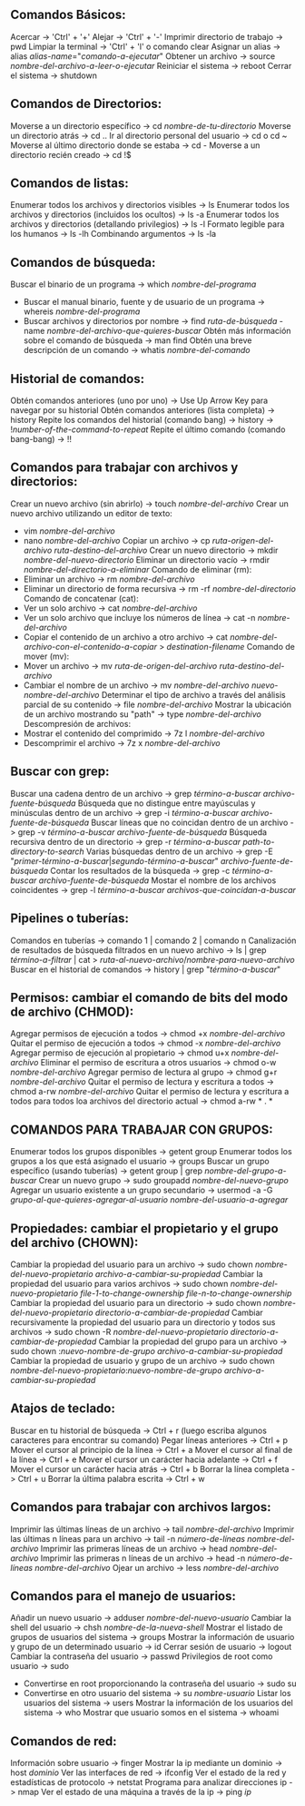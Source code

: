 ## Comandos Básicos:

Acercar -> 'Ctrl' + '+'
Alejar -> 'Ctrl' + '-'
Imprimir directorio de trabajo -> pwd
Limpiar la terminal -> 'Ctrl' + 'l' o comando clear
Asignar un alias -> alias *alias-name*="*comando-a-ejecutar*"
Obtener un archivo -> source *nombre-del-archivo-a-leer-o-ejecutar*
Reiniciar el sistema -> reboot
Cerrar el sistema -> shutdown
## Comandos de Directorios:

Moverse a un directorio específico -> cd *nombre-de-tu-directorio*
Moverse un directorio atrás -> cd ..
Ir al directorio personal del usuario -> cd o cd ~
Moverse al último directorio donde se estaba -> cd -
Moverse a un directorio recién creado -> cd !$
## Comandos de listas:

Enumerar todos los archivos y directorios visibles -> ls
Enumerar todos los archivos y directorios (incluidos los ocultos) -> ls -a
Enumerar todos los archivos y directorios (detallando privilegios) -> ls -l
Formato legible para los humanos -> ls -lh
Combinando argumentos -> ls -la
## Comandos de búsqueda:

Buscar el binario de un programa -> which *nombre-del-programa* 
- Buscar el manual binario, fuente y de usuario de un programa -> whereis *nombre-del-programa*
- Buscar archivos y directorios por nombre -> find *ruta-de-búsqueda* -name *nombre-del-archivo-que-quieres-buscar*
Obtén más información sobre el comando de búsqueda -> man find
Obtén una breve descripción de un comando -> whatis *nombre-del-comando*
## Historial de comandos:

Obtén comandos anteriores (uno por uno) -> Use Up Arrow Key para navegar por su historial
Obtén comandos anteriores (lista completa) -> history
Repite los comandos del historial (comando bang) -> history -> !*number-of-the-command-to-repeat*
Repite el último comando (comando bang-bang) -> !!
## Comandos para trabajar con archivos y directorios:

Crear un nuevo archivo (sin abrirlo) -> touch *nombre-del-archivo*
Crear un nuevo archivo utilizando un editor de texto:
- vim *nombre-del-archivo*
- nano *nombre-del-archivo*
Copiar un archivo -> cp *ruta-origen-del-archivo* *ruta-destino-del-archivo*
Crear un nuevo directorio -> mkdir *nombre-del-nuevo-directorio*
Eliminar un directorio vacío -> rmdir *nombre-del-directorio-a-eliminar*
Comando de eliminar (rm):
- Eliminar un archivo -> rm *nombre-del-archivo*
- Eliminar un directorio de forma recursiva -> rm -rf *nombre-del-directorio*
Comando de concatenar (cat):
- Ver un solo archivo -> cat *nombre-del-archivo*
- Ver un solo archivo que incluye los números de línea -> cat -n *nombre-del-archivo*
- Copiar el contenido de un archivo a otro archivo -> cat *nombre-del-archivo-con-el-contenido-a-copiar* > *destination-filename*
Comando de mover (mv):
- Mover un archivo -> mv *ruta-de-origen-del-archivo* *ruta-destino-del-archivo*
- Cambiar el nombre de un archivo -> mv *nombre-del-archivo* *nuevo-nombre-del-archivo*
Determinar el tipo de archivo a través del análisis parcial de su contenido -> file *nombre-del-archivo*
Mostrar la ubicación de un archivo mostrando su "path" -> type *nombre-del-archivo*
Descompresión de archivos:
- Mostrar el contenido del comprimido -> 7z l *nombre-del-archivo*
- Descomprimir el archivo -> 7z x *nombre-del-archivo*
## Buscar con grep:

Buscar una cadena dentro de un archivo -> grep *término-a-buscar* *archivo-fuente-búsqueda*
Búsqueda que no distingue entre mayúsculas y minúsculas dentro de un archivo -> grep -i *término-a-buscar* *archivo-fuente-de-búsqueda*
Buscar líneas que no coincidan dentro de un archivo -> grep -v *término-a-buscar* *archivo-fuente-de-búsqueda*
Búsqueda recursiva dentro de un directorio -> grep -r *término-a-buscar* *path-to-directory-to-search*
Varias búsquedas dentro de un archivo -> grep -E "*primer-término-a-buscar*|*segundo-término-a-buscar*" *archivo-fuente-de-búsqueda*
Contar los resultados de la búsqueda -> grep -c *término-a-buscar* *archivo-fuente-de-búsqueda*
Mostar el nombre de los archivos coincidentes -> grep -l *término-a-buscar* *archivos-que-coincidan-a-buscar*
## Pipelines o tuberías:

Comandos en tuberías -> comando 1 | comando 2 | comando n
Canalización de resultados de búsqueda filtrados en un nuevo archivo -> ls | grep *término-a-filtrar* | cat > *ruta-al-nuevo-archivo*/*nombre-para-nuevo-archivo*
Buscar en el historial de comandos -> history | grep "*término-a-buscar*"
## Permisos: cambiar el comando de bits del modo de archivo (CHMOD):

Agregar permisos de ejecución a todos -> chmod +x *nombre-del-archivo*
Quitar el permiso de ejecución a todos -> chmod -x *nombre-del-archivo*
Agregar permiso de ejecución al propietario -> chmod u+x *nombre-del-archivo*
Eliminar el permiso de escritura a otros usuarios -> chmod o-w *nombre-del-archivo*
Agregar permiso de lectura al grupo -> chmod g+r *nombre-del-archivo*
Quitar el permiso de lectura y escritura  a todos -> chmod a-rw *nombre-del-archivo*
Quitar el permiso de lectura y escritura a todos para todos loa archivos del directorio actual -> chmod a-rw * . * 
## COMANDOS PARA TRABAJAR CON GRUPOS:

Enumerar todos los grupos disponibles -> getent group
Enumerar todos los grupos a los que está asignado el usuario -> groups
Buscar un grupo específico (usando tuberías) -> getent group | grep *nombre-del-grupo-a-buscar*
Crear un nuevo grupo -> sudo groupadd *nombre-del-nuevo-grupo*
Agregar un usuario existente a un grupo secundario -> usermod -a -G *grupo-al-que-quieres-agregar-al-usuario* *nombre-del-usuario-a-agregar*
## Propiedades: cambiar el propietario y el grupo del archivo (CHOWN):

Cambiar la propiedad del usuario para un archivo -> sudo chown *nombre-del-nuevo-propietario* *archivo-a-cambiar-su-propiedad*
Cambiar la propiedad del usuario para varios archivos -> sudo chown *nombre-del-nuevo-propietario* *file-1-to-change-ownership* *file-n-to-change-ownership*
Cambiar la propiedad del usuario para un directorio -> sudo chown *nombre-del-nuevo-propietario* *directorio-a-cambiar-de-propiedad*
Cambiar recursivamente la propiedad del usuario para un directorio y todos sus archivos -> sudo chown -R *nombre-del-nuevo-propietario* *directorio-a-cambiar-de-propiedad*
Cambiar la propiedad del grupo para un archivo -> sudo chown :*nuevo-nombre-de-grupo* *archivo-a-cambiar-su-propiedad*
Cambiar la propiedad de usuario y grupo de un archivo -> sudo chown *nombre-del-nuevo-propietario*:*nuevo-nombre-de-grupo* *archivo-a-cambiar-su-propiedad*
## Atajos de teclado:

Buscar en tu historial de búsqueda -> Ctrl + r (luego escriba algunos caracteres para encontrar su comando)
Pegar líneas anteriores -> Ctrl + p
Mover el cursor al principio de la línea -> Ctrl + a
Mover el cursor al final de la línea -> Ctrl + e
Mover el cursor un carácter hacia adelante -> Ctrl + f
Mover el cursor un carácter hacia atrás -> Ctrl + b
Borrar la línea completa -> Ctrl + u
Borrar la última palabra escrita -> Ctrl + w
## Comandos para trabajar con archivos largos:

Imprimir las últimas líneas de un archivo -> tail *nombre-del-archivo*
Imprimir las últimas n líneas para un archivo -> tail -n *número-de-líneas* *nombre-del-archivo*
Imprimir las primeras líneas de un archivo -> head *nombre-del-archivo*
Imprimir las primeras n líneas de un archivo -> head -n *número-de-líneas* *nombre-del-archivo*
Ojear un archivo -> less *nombre-del-archivo*
## Comandos para el manejo de usuarios:

Añadir un nuevo usuario -> adduser *nombre-del-nuevo-usuario*
Cambiar la shell del usuario -> chsh *nombre-de-la-nueva-shell*
Mostrar el listado de grupos de usuarios del sistema -> groups
Mostrar la información de usuario y grupo de un determinado usuario -> id
Cerrar sesión de usuario -> logout
Cambiar la contraseña del usuario -> passwd
Privilegios de root como usuario -> sudo
- Convertirse en root proporcionando la contraseña del usuario -> sudo su
- Convertirse en otro usuario del sistema -> su *nombre-usuario*
Listar los usuarios del sistema -> users
Mostrar la información de los usuarios del sistema -> who
Mostrar que usuario somos en el sistema -> whoami
## Comandos de red:

Información sobre usuario -> finger
Mostrar la ip mediante un dominio -> host *dominio*
Ver las interfaces de red -> ifconfig
Ver el estado de la red y estadísticas de protocolo -> netstat
Programa para analizar direcciones ip -> nmap
Ver el estado de una máquina a través de la ip -> ping *ip*